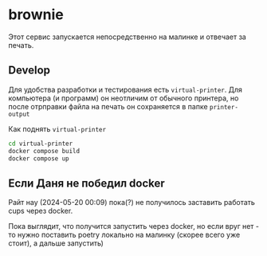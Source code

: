 # brownie

Этот сервис запускается непосредственно на малинке и отвечает за печать.

## Develop

Для удобства разработки и тестирования есть `virtual-printer`. Для компьютера (и программ)
он неотличим от обычного принтера, но после отрправки файла на печать он сохраняется в папке `printer-output`


Как поднять `virtual-printer`
```bash
cd virtual-printer
docker compose build
docker compose up
```

## Если Даня не победил docker

Райт нау (2024-05-20 00:09) пока(?) не получилось заставить работать cups
через docker.

Пока выглядит, что получится запустить через docker, но если вруг нет - 
то нужно поставить poetry локально на малинку (скорее всего уже стоит), а
дальше запустить)
